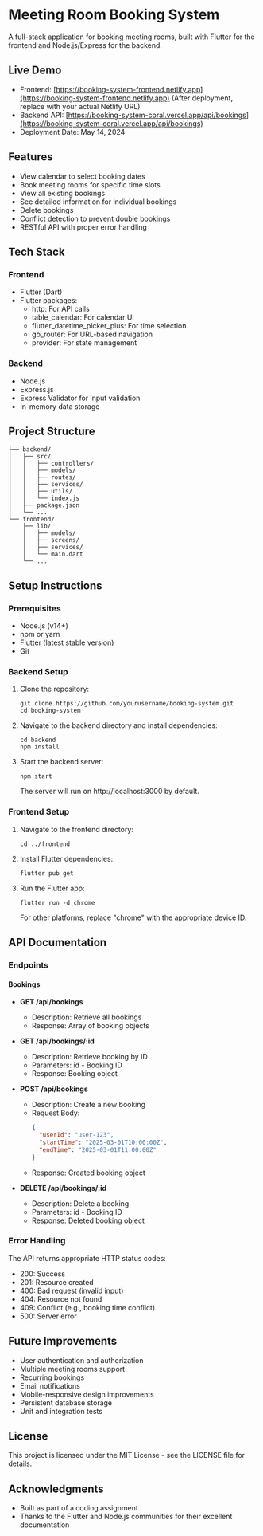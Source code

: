 # Meeting Room Booking System

A full-stack application for booking meeting rooms, built with Flutter for the frontend and Node.js/Express for the backend.

## Live Demo

- Frontend: [https://booking-system-frontend.netlify.app](https://booking-system-frontend.netlify.app) (After deployment, replace with your actual Netlify URL)
- Backend API: [https://booking-system-coral.vercel.app/api/bookings](https://booking-system-coral.vercel.app/api/bookings)
- Deployment Date: May 14, 2024

## Features

- View calendar to select booking dates
- Book meeting rooms for specific time slots
- View all existing bookings
- See detailed information for individual bookings
- Delete bookings
- Conflict detection to prevent double bookings
- RESTful API with proper error handling

## Tech Stack

### Frontend
- Flutter (Dart)
- Flutter packages:
  - http: For API calls
  - table_calendar: For calendar UI
  - flutter_datetime_picker_plus: For time selection
  - go_router: For URL-based navigation
  - provider: For state management

### Backend
- Node.js
- Express.js
- Express Validator for input validation
- In-memory data storage

## Project Structure

```
├── backend/
│   ├── src/
│   │   ├── controllers/
│   │   ├── models/
│   │   ├── routes/
│   │   ├── services/
│   │   ├── utils/
│   │   └── index.js
│   ├── package.json
│   └── ...
└── frontend/
    ├── lib/
    │   ├── models/
    │   ├── screens/
    │   ├── services/
    │   └── main.dart
    └── ...
```

## Setup Instructions

### Prerequisites
- Node.js (v14+)
- npm or yarn
- Flutter (latest stable version)
- Git

### Backend Setup

1. Clone the repository:
   ```
   git clone https://github.com/yourusername/booking-system.git
   cd booking-system
   ```

2. Navigate to the backend directory and install dependencies:
   ```
   cd backend
   npm install
   ```

3. Start the backend server:
   ```
   npm start
   ```
   The server will run on http://localhost:3000 by default.

### Frontend Setup

1. Navigate to the frontend directory:
   ```
   cd ../frontend
   ```

2. Install Flutter dependencies:
   ```
   flutter pub get
   ```

3. Run the Flutter app:
   ```
   flutter run -d chrome
   ```
   For other platforms, replace "chrome" with the appropriate device ID.

## API Documentation

### Endpoints

#### Bookings

- **GET /api/bookings**
  - Description: Retrieve all bookings
  - Response: Array of booking objects
  
- **GET /api/bookings/:id**
  - Description: Retrieve booking by ID
  - Parameters: id - Booking ID
  - Response: Booking object
  
- **POST /api/bookings**
  - Description: Create a new booking
  - Request Body:
    ```json
    {
      "userId": "user-123",
      "startTime": "2025-03-01T10:00:00Z",
      "endTime": "2025-03-01T11:00:00Z"
    }
    ```
  - Response: Created booking object
  
- **DELETE /api/bookings/:id**
  - Description: Delete a booking
  - Parameters: id - Booking ID
  - Response: Deleted booking object

### Error Handling

The API returns appropriate HTTP status codes:
- 200: Success
- 201: Resource created
- 400: Bad request (invalid input)
- 404: Resource not found
- 409: Conflict (e.g., booking time conflict)
- 500: Server error

## Future Improvements

- User authentication and authorization
- Multiple meeting rooms support
- Recurring bookings
- Email notifications
- Mobile-responsive design improvements
- Persistent database storage
- Unit and integration tests

## License

This project is licensed under the MIT License - see the LICENSE file for details.

## Acknowledgments

- Built as part of a coding assignment
- Thanks to the Flutter and Node.js communities for their excellent documentation 